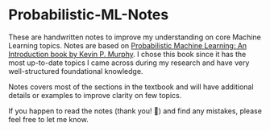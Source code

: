 # Probabilistic-ML-Notes

These are handwritten notes to improve my understanding on core Machine Learning topics. Notes are based on [Probabilistic Machine Learning: An Introduction book by Kevin P. Murphy](https://probml.github.io/pml-book/book1.html). I chose this book since it has the most up-to-date topics I came across during my research and have very well-structured foundational knowledge.  

Notes covers most of the sections in the textbook and will have additional details or examples to improve clarity on few topics. 

If you happen to read the notes (thank you! 🤩) and find any mistakes, please feel free to let me know. 

